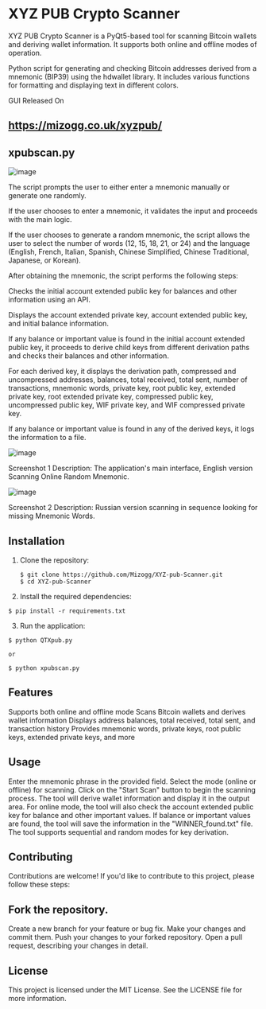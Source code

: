 # XYZ PUB Crypto Scanner

XYZ PUB Crypto Scanner is a PyQt5-based tool for scanning Bitcoin wallets and deriving wallet information. It supports both online and offline modes of operation.

Python script for generating and checking Bitcoin addresses derived from a mnemonic (BIP39) using the hdwallet library. It includes various functions for formatting and displaying text in different colors.


GUI Released On

## https://mizogg.co.uk/xyzpub/

## xpubscan.py

![image](https://github.com/Mizogg/XYZ-pub-Scanner/assets/88630056/70aaa45b-9aff-49ff-af28-674500e40112)

The script prompts the user to either enter a mnemonic manually or generate one randomly.

If the user chooses to enter a mnemonic, it validates the input and proceeds with the main logic. 

If the user chooses to generate a random mnemonic, the script allows the user to select the number of words (12, 15, 18, 21, or 24) and the language (English, French, Italian, Spanish, Chinese Simplified, Chinese Traditional, Japanese, or Korean).

After obtaining the mnemonic, the script performs the following steps:

Checks the initial account extended public key for balances and other information using an API.

Displays the account extended private key, account extended public key, and initial balance information.

If any balance or important value is found in the initial account extended public key, it proceeds to derive child keys from different derivation paths and checks their balances and other information.

For each derived key, it displays the derivation path, compressed and uncompressed addresses, balances, total received, total sent, number of transactions, mnemonic words, private key, root public key, extended private key, root extended private key, compressed public key, uncompressed public key, WIF private key, and WIF compressed private key.

If any balance or important value is found in any of the derived keys, it logs the information to a file.


![image](https://github.com/Mizogg/XYZ-pub-Scanner/assets/88630056/b3443666-b0e5-4c89-9740-78c238654380)

Screenshot 1 Description: The application's main interface, English version Scanning Online Random Mnemonic.

![image](https://github.com/Mizogg/XYZ-pub-Scanner/assets/88630056/282b0a98-1380-4e4d-8601-027822830054)

Screenshot 2 Description: Russian version scanning in sequence looking for missing Mnemonic Words.

## Installation

1. Clone the repository:

   ```
   $ git clone https://github.com/Mizogg/XYZ-pub-Scanner.git
   $ cd XYZ-pub-Scanner
2. Install the required dependencies:

  ```
$ pip install -r requirements.txt
```
3. Run the application:

```
$ python QTXpub.py

or

$ python xpubscan.py
```
## Features
Supports both online and offline mode
Scans Bitcoin wallets and derives wallet information
Displays address balances, total received, total sent, and transaction history
Provides mnemonic words, private keys, root public keys, extended private keys, and more
## Usage
Enter the mnemonic phrase in the provided field.
Select the mode (online or offline) for scanning.
Click on the "Start Scan" button to begin the scanning process.
The tool will derive wallet information and display it in the output area.
For online mode, the tool will also check the account extended public key for balance and other important values.
If balance or important values are found, the tool will save the information in the "WINNER_found.txt" file.
The tool supports sequential and random modes for key derivation.
## Contributing
Contributions are welcome! If you'd like to contribute to this project, please follow these steps:

## Fork the repository.
Create a new branch for your feature or bug fix.
Make your changes and commit them.
Push your changes to your forked repository.
Open a pull request, describing your changes in detail.
## License
This project is licensed under the MIT License. See the LICENSE file for more information.
